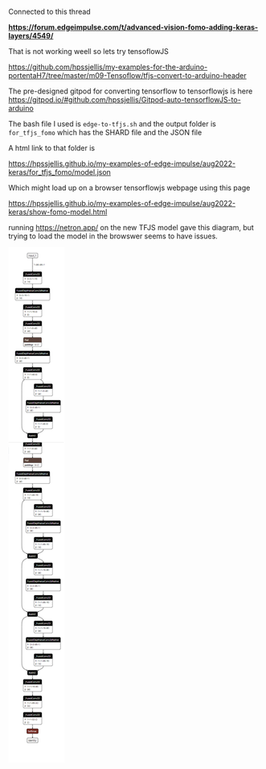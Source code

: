 Connected to this thread


**https://forum.edgeimpulse.com/t/advanced-vision-fomo-adding-keras-layers/4549/**




That is not working weell so lets try tensoflowJS


https://github.com/hpssjellis/my-examples-for-the-arduino-portentaH7/tree/master/m09-Tensoflow/tfjs-convert-to-arduino-header


The pre-designed gitpod for converting tensorflow to tensorflowjs is here   https://gitpod.io/#github.com/hpssjellis/Gitpod-auto-tensorflowJS-to-arduino

The bash file I used is ```edge-to-tfjs.sh``` and the output folder is ```for_tfjs_fomo``` which has the SHARD file and the JSON file

A html link to that folder is 

https://hpssjellis.github.io/my-examples-of-edge-impulse/aug2022-keras/for_tfjs_fomo/model.json

Which might load up on a browser tensorflowjs webpage using this page 

https://hpssjellis.github.io/my-examples-of-edge-impulse/aug2022-keras/show-fomo-model.html


running https://netron.app/ on the new TFJS model gave this diagram, but trying to load the model in the browswer seems to have issues.

![shape-fomo.png](shape-fomo.png)
